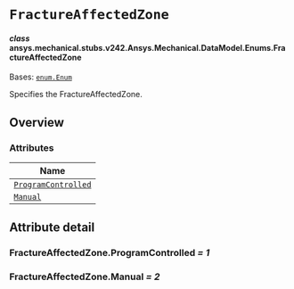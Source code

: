 # `FractureAffectedZone`



#### *class* ansys.mechanical.stubs.v242.Ansys.Mechanical.DataModel.Enums.FractureAffectedZone

Bases: [`enum.Enum`](https://docs.python.org/3/library/enum.html#enum.Enum)

Specifies the FractureAffectedZone.

<!-- !! processed by numpydoc !! -->

<a id="overview"></a>

## Overview

### Attributes

| Name |
| ------------------------------------------------------------------ |
| [`ProgramControlled`](#FractureAffectedZone.ProgramControlled) |
| [`Manual`](#FractureAffectedZone.Manual) |

<a id="attribute-detail"></a>

## Attribute detail

<a id="FractureAffectedZone.ProgramControlled"></a>

### FractureAffectedZone.ProgramControlled *= 1*

<a id="FractureAffectedZone.Manual"></a>

### FractureAffectedZone.Manual *= 2*


